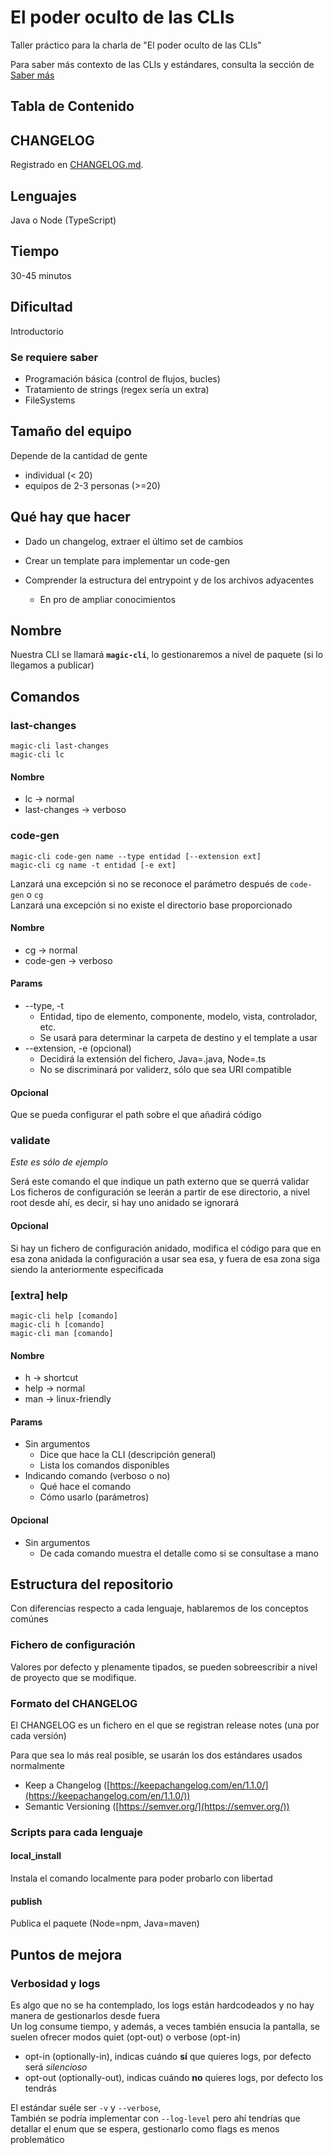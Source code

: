 # El poder oculto de las CLIs

Taller práctico para la charla de "El poder oculto de las CLIs"

Para saber más contexto de las CLIs y estándares, consulta la sección de [Saber más](THE_MORE_YOU_KNOW.md)

## Tabla de Contenido

## CHANGELOG

Registrado en [CHANGELOG.md](./CHANGELOG.md).

## Lenguajes

Java o Node (TypeScript)

## Tiempo

30-45 minutos

## Dificultad

Introductorio

### Se requiere saber

- Programación básica (control de flujos, bucles)
- Tratamiento de strings (regex sería un extra)
- FileSystems

## Tamaño del equipo

Depende de la cantidad de gente

- individual (< 20)
- equipos de 2-3 personas (>=20)

## Qué hay que hacer

- Dado un changelog, extraer el último set de cambios
- Crear un template para implementar un code-gen
- Comprender la estructura del entrypoint y de los archivos adyacentes

  - En pro de ampliar conocimientos

## Nombre

Nuestra CLI se llamará **`magic-cli`**, lo gestionaremos a nivel de paquete (si lo llegamos a publicar)

## Comandos

### last-changes

```shell
magic-cli last-changes
magic-cli lc
```

#### Nombre

- lc -> normal
- last-changes -> verboso

### code-gen

```shell
magic-cli code-gen name --type entidad [--extension ext]
magic-cli cg name -t entidad [-e ext]
```

Lanzará una excepción si no se reconoce el parámetro después de `code-gen` o `cg`\
Lanzará una excepción si no existe el directorio base proporcionado

#### Nombre

- cg -> normal
- code-gen -> verboso

#### Params

- --type, -t
  - Entidad, tipo de elemento, componente, modelo, vista, controlador, etc.
  - Se usará para determinar la carpeta de destino y el template a usar
- --extension, -e (opcional)
  - Decidirá la extensión del fichero, Java=.java, Node=.ts
  - No se discriminará por validerz, sólo que sea URI compatible

#### Opcional

Que se pueda configurar el path sobre el que añadirá código

### validate

_Este es sólo de ejemplo_

Será este comando el que indique un path externo que se querrá validar
Los ficheros de configuración se leerán a partir de ese directorio, a nivel root desde ahí, es decir, si hay uno anidado se ignorará

#### Opcional

Si hay un fichero de configuración anidado, modifica el código para que en esa zona anidada la configuración a usar sea esa, y fuera de esa zona siga siendo la anteriormente especificada

### [extra] help

```shell
magic-cli help [comando]
magic-cli h [comando]
magic-cli man [comando]
```

#### Nombre

- h -> shortcut
- help -> normal
- man -> linux-friendly

#### Params

- Sin argumentos
  - Dice que hace la CLI (descripción general)
  - Lista los comandos disponibles
- Indicando comando (verboso o no)
  - Qué hace el comando
  - Cómo usarlo (parámetros)

#### Opcional

- Sin argumentos
  - De cada comando muestra el detalle como si se consultase a mano

## Estructura del repositorio

Con diferencias respecto a cada lenguaje, hablaremos de los conceptos comúnes

### Fichero de configuración

Valores por defecto y plenamente tipados, se pueden sobreescribir a nivel de proyecto que se modifique.

### Formato del CHANGELOG

El CHANGELOG es un fichero en el que se registran release notes (una por cada versión)

Para que sea lo más real posible, se usarán los dos estándares usados normalmente

- Keep a Changelog ([https://keepachangelog.com/en/1.1.0/](https://keepachangelog.com/en/1.1.0/))
- Semantic Versioning ([https://semver.org/](https://semver.org/))

### Scripts para cada lenguaje

#### local_install

Instala el comando localmente para poder probarlo con libertad

#### publish

Publica el paquete (Node=npm, Java=maven)

## Puntos de mejora

### Verbosidad y logs

Es algo que no se ha contemplado, los logs están hardcodeados y no hay manera de gestionarlos desde fuera\
Un log consume tiempo, y además, a veces también ensucia la pantalla, se suelen ofrecer modos quiet (opt-out) o verbose (opt-in)

- opt-in (optionally-in), indicas cuándo **sí** que quieres logs, por defecto será _silencioso_
- opt-out (optionally-out), indicas cuándo **no** quieres logs, por defecto los tendrás

El estándar suéle ser `-v` y `--verbose`,\
También se podría implementar con `--log-level` pero ahí tendrías que detallar el enum que se espera, gestionarlo como flags es menos problemático
